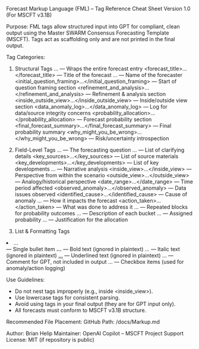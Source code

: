 Forecast Markup Language (FML) – Tag Reference Cheat Sheet
Version 1.0 (For MSCFT v3.1B)

Purpose:
FML tags allow structured input into GPT for compliant, clean output using the Master SWARM Consensus Forecasting Template (MSCFT). Tags act as scaffolding only and are not printed in the final output.

Tag Categories:

1. Structural Tags <mscft>...</mscft> — Wraps the entire forecast entry
   \<forecast\_title>...\</forecast\_title> — Title of the forecast <forecaster>...</forecaster> — Name of the forecaster
   \<initial\_question\_framing>...\</initial\_question\_framing> — Start of question framing section
   \<refinement\_and\_analysis>...\</refinement\_and\_analysis> — Refinement & analysis section
   \<inside\_outside\_view>...\</inside\_outside\_view> — Inside/outside view section
   \<data\_anomaly\_log>...\</data\_anomaly\_log> — Log for data/source integrity concerns
   \<probability\_allocation>...\</probability\_allocation> — Forecast probability section
   \<final\_forecast\_summary>...\</final\_forecast\_summary> — Final probability summary
   \<why\_might\_you\_be\_wrong>...\</why\_might\_you\_be\_wrong> — Risk/uncertainty introspection

2. Field-Level Tags <question>...</question> — The forecasting question <clarifications>...</clarifications> — List of clarifying details
   \<key\_sources>...\</key\_sources> — List of source materials
   \<key\_developments>...\</key\_developments> — List of key developments <interpretation>...</interpretation> — Narrative analysis
   \<inside\_view>...\</inside\_view> — Perspective from within the scenario
   \<outside\_view>...\</outside\_view> — Analogy/historical perspective
   \<date\_range>...\</date\_range> — Time period affected
   \<observed\_anomaly>...\</observed\_anomaly> — Data issues observed
   \<identified\_cause>...\</identified\_cause> — Cause of anomaly <implication>...</implication> — How it impacts the forecast
   \<action\_taken>...\</action\_taken> — What was done to address it <bucket>...</bucket> — Repeated blocks for probability outcomes <outcome>...</outcome> — Description of each bucket <probability>...</probability> — Assigned probability <rationale>...</rationale> — Justification for the allocation

3. List & Formatting Tags

<li>...</li> — Single bullet item
<b>...</b> — Bold text (ignored in plaintext)
<i>...</i> — Italic text (ignored in plaintext)
<u>...</u> — Underlined text (ignored in plaintext)
<note>...</note> — Comment for GPT, not included in output
<checkbox>...</checkbox> — Checkbox items (used for anomaly/action logging)

Use Guidelines:

* Do not nest tags improperly (e.g., <bucket> inside \<inside\_view>).
* Use lowercase tags for consistent parsing.
* Avoid using tags in your final output (they are for GPT input only).
* All forecasts must conform to MSCFT v3.1B structure.

Recommended File Placement:
GitHub Path: /docs/Markup.md

Author: Brian Helip
Maintainer: OpenAI Copilot – MSCFT Project Support
License: MIT (if repository is public)
